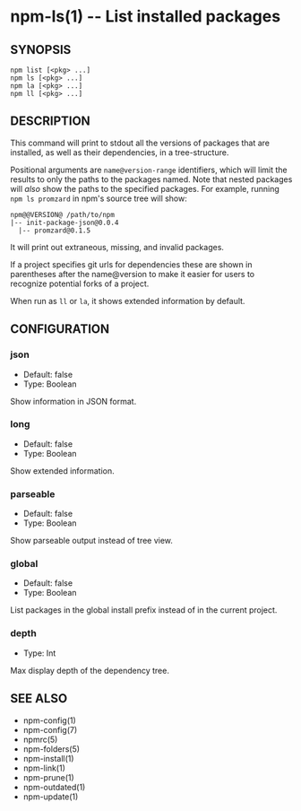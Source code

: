 npm-ls(1) -- List installed packages
======================================

## SYNOPSIS

    npm list [<pkg> ...]
    npm ls [<pkg> ...]
    npm la [<pkg> ...]
    npm ll [<pkg> ...]

## DESCRIPTION

This command will print to stdout all the versions of packages that are
installed, as well as their dependencies, in a tree-structure.

Positional arguments are `name@version-range` identifiers, which will
limit the results to only the paths to the packages named.  Note that
nested packages will *also* show the paths to the specified packages.
For example, running `npm ls promzard` in npm's source tree will show:

    npm@@VERSION@ /path/to/npm
    |-- init-package-json@0.0.4
      |-- promzard@0.1.5

It will print out extraneous, missing, and invalid packages.

If a project specifies git urls for dependencies these are shown
in parentheses after the name@version to make it easier for users to
recognize potential forks of a project.

When run as `ll` or `la`, it shows extended information by default.

## CONFIGURATION

### json

* Default: false
* Type: Boolean

Show information in JSON format.

### long

* Default: false
* Type: Boolean

Show extended information.

### parseable

* Default: false
* Type: Boolean

Show parseable output instead of tree view.

### global

* Default: false
* Type: Boolean

List packages in the global install prefix instead of in the current
project.

### depth

* Type: Int

Max display depth of the dependency tree.

## SEE ALSO

* npm-config(1)
* npm-config(7)
* npmrc(5)
* npm-folders(5)
* npm-install(1)
* npm-link(1)
* npm-prune(1)
* npm-outdated(1)
* npm-update(1)
